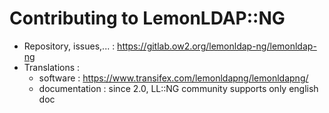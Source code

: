 # Contributing to LemonLDAP::NG

* Repository, issues,... : https://gitlab.ow2.org/lemonldap-ng/lemonldap-ng
* Translations :
  * software : https://www.transifex.com/lemonldapng/lemonldapng/
  * documentation : since 2.0, LL::NG community supports only english doc